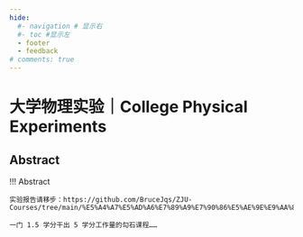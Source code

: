 ```yaml
---
hide:
  #- navigation # 显示右
  #- toc #显示左
  - footer
  - feedback
# comments: true
---  
```


# 大学物理实验｜College Physical Experiments

## Abstract

!!! Abstract

	实验报告请移步：https://github.com/BruceJqs/ZJU-Courses/tree/main/%E5%A4%A7%E5%AD%A6%E7%89%A9%E7%90%86%E5%AE%9E%E9%AA%8C%EF%BD%9CCollege%20Physics%20Experiment
	
	一门 1.5 学分干出 5 学分工作量的勾石课程……

